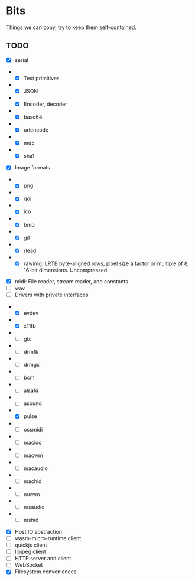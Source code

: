 # Bits

Things we can copy, try to keep them self-contained.

## TODO

- [x] serial
- - [x] Text primitives
- - [x] JSON
- - [x] Encoder, decoder
- - [x] base64
- - [x] urlencode
- - [x] md5
- - [x] sha1
- [x] Image formats
- - [x] png
- - [x] qoi
- - [x] ico
- - [x] bmp
- - [x] gif
- - [x] rlead
- - [x] rawimg: LRTB byte-aligned rows, pixel size a factor or multiple of 8, 16-bit dimensions. Uncompressed.
- [x] midi: File reader, stream reader, and constants
- [ ] wav
- [ ] Drivers with private interfaces
- - [x] evdev
- - [x] x11fb
- - [ ] glx
- - [ ] drmfb
- - [ ] drmgx
- - [ ] bcm
- - [ ] alsafd
- - [ ] asound
- - [x] pulse
- - [ ] ossmidi
- - [ ] macioc
- - [ ] macwm
- - [ ] macaudio
- - [ ] machid
- - [ ] mswm
- - [ ] msaudio
- - [ ] mshid
- [x] Host IO abstraction
- [ ] wasm-micro-runtime client
- [ ] quickjs client
- [ ] libjpeg client
- [ ] HTTP server and client
- [ ] WebSocket
- [x] Filesystem conveniences
